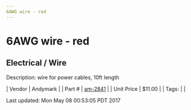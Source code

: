 ```yaml
---
6AWG wire - red
---
```


# 6AWG wire - red
## Electrical / Wire
Description: 	wire for power cables, 10ft length 

| Vendor | Andymark | 
| Part # | [am-2841](http://www.andymark.com/product-p/am-2841.htm) | 
| Unit Price | $11.00 | 
| Tags: |  | 

Last updated: Mon May 08 00:53:05 PDT 2017